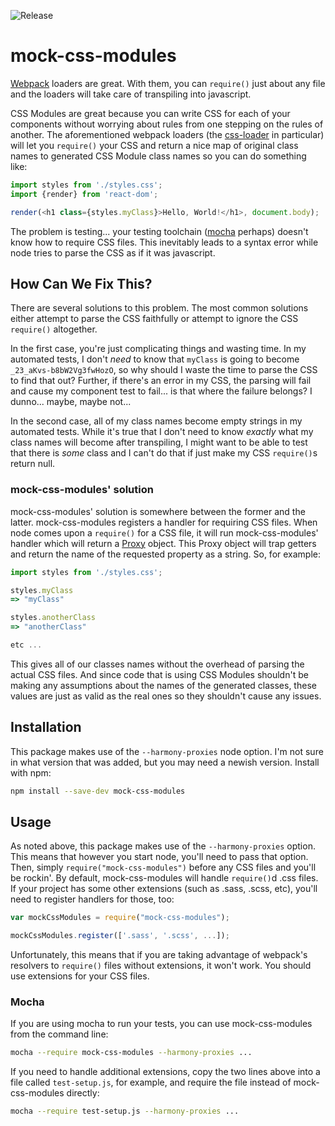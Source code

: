 ![Release](https://img.shields.io/npm/v/mock-css-modules.svg)

# mock-css-modules
[Webpack](https://webpack.github.io/) loaders are great. With them, you can
`require()` just about any file and the loaders will take care of transpiling
into javascript.

CSS Modules are great because you can write CSS for each of your components
without worrying about rules from one stepping on the rules of another. The
aforementioned webpack loaders (the [css-loader](https://github.com/webpack/css-loader)
in particular) will let you `require()` your CSS and return a nice map of
original class names to generated CSS Module class names so you can do
something like:

```javascript
import styles from './styles.css';
import {render} from 'react-dom';

render(<h1 class={styles.myClass}>Hello, World!</h1>, document.body);
```

The problem is testing... your testing toolchain ([mocha](https://mochajs.org/)
perhaps) doesn't know how to require CSS files. This inevitably leads to a
syntax error while node tries to parse the CSS as if it was javascript.

## How Can We Fix This?
There are several solutions to this problem. The most common solutions either
attempt to parse the CSS faithfully or attempt to ignore the CSS `require()`
altogether.

In the first case, you're just complicating things and wasting time. In my
automated tests, I don't _need_ to know that `myClass` is going to become
`_23_aKvs-b8bW2Vg3fwHozO`, so why should I waste the time to parse the CSS to
find that out? Further, if there's an error in my CSS, the parsing will fail
and cause my component test to fail... is that where the failure belongs? I
dunno... maybe, maybe not...

In the second case, all of my class names become empty strings in my automated
tests. While it's true that I don't need to know _exactly_ what my class names
will become after transpiling, I might want to be able to test that there is
_some_ class and I can't do that if just make my CSS `require()`s return null.

### mock-css-modules' solution
mock-css-modules' solution is somewhere between the former and the latter.
mock-css-modules registers a handler for requiring CSS files. When node comes
upon a `require()` for a CSS file, it will run mock-css-modules' handler which
will return a [Proxy](https://developer.mozilla.org/en-US/docs/Web/JavaScript/Reference/Global_Objects/Proxy)
object. This Proxy object will trap getters and return the name of the
requested property as a string. So, for example:

```javascript
import styles from './styles.css';

styles.myClass
=> "myClass"

styles.anotherClass
=> "anotherClass"

etc ...
```

This gives all of our classes names without the overhead of parsing the actual
CSS files. And since code that is using CSS Modules shouldn't be making any
assumptions about the names of the generated classes, these values are just as
valid as the real ones so they shouldn't cause any issues.

## Installation
This package makes use of the `--harmony-proxies` node option. I'm not sure in
what version that was added, but you may need a newish version. Install with
npm:

```bash
npm install --save-dev mock-css-modules
```

## Usage
As noted above, this package makes use of the `--harmony-proxies` option. This
means that however you start node, you'll need to pass that option. Then,
simply `require("mock-css-modules")` before any CSS files and you'll be rockin'.
By default, mock-css-modules will handle `require()`d .css files. If your
project has some other extensions (such as .sass, .scss, etc), you'll need to
register handlers for those, too:

```javascript
var mockCssModules = require("mock-css-modules");

mockCssModules.register(['.sass', '.scss', ...]);
```

Unfortunately, this means that if you are taking advantage of webpack's
resolvers to `require()` files without extensions, it won't work. You should
use extensions for your CSS files.

### Mocha
If you are using mocha to run your tests, you can use mock-css-modules from the
command line:

```bash
mocha --require mock-css-modules --harmony-proxies ...
```

If you need to handle additional extensions, copy the two lines above into a
file called `test-setup.js`, for example, and require the file instead of
mock-css-modules directly:

```bash
mocha --require test-setup.js --harmony-proxies ...
```


